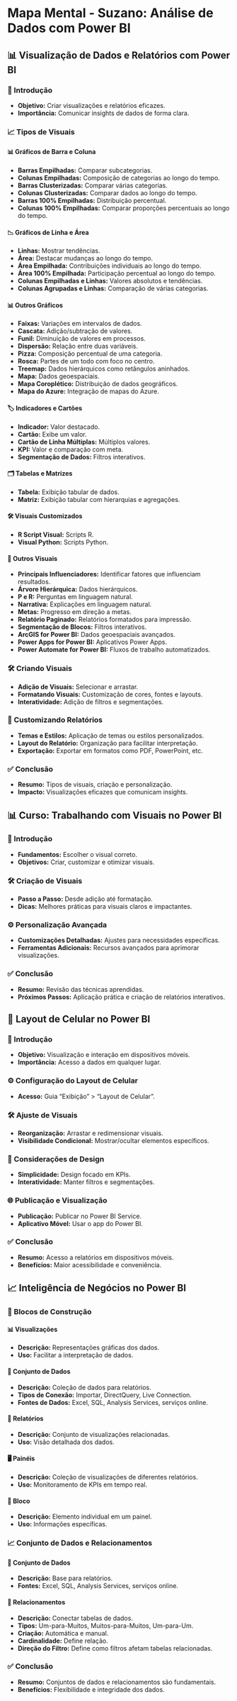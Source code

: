 # Mapa Mental - Suzano: Análise de Dados com Power BI

## 📊 Visualização de Dados e Relatórios com Power BI

### 📝 Introdução
- **Objetivo:** Criar visualizações e relatórios eficazes.
- **Importância:** Comunicar insights de dados de forma clara.

### 📈 Tipos de Visuais

#### 📊 Gráficos de Barra e Coluna
- **Barras Empilhadas:** Comparar subcategorias.
- **Colunas Empilhadas:** Composição de categorias ao longo do tempo.
- **Barras Clusterizadas:** Comparar várias categorias.
- **Colunas Clusterizadas:** Comparar dados ao longo do tempo.
- **Barras 100% Empilhadas:** Distribuição percentual.
- **Colunas 100% Empilhadas:** Comparar proporções percentuais ao longo do tempo.

#### 📉 Gráficos de Linha e Área
- **Linhas:** Mostrar tendências.
- **Área:** Destacar mudanças ao longo do tempo.
- **Área Empilhada:** Contribuições individuais ao longo do tempo.
- **Área 100% Empilhada:** Participação percentual ao longo do tempo.
- **Colunas Empilhadas e Linhas:** Valores absolutos e tendências.
- **Colunas Agrupadas e Linhas:** Comparação de várias categorias.

#### 📊 Outros Gráficos
- **Faixas:** Variações em intervalos de dados.
- **Cascata:** Adição/subtração de valores.
- **Funil:** Diminuição de valores em processos.
- **Dispersão:** Relação entre duas variáveis.
- **Pizza:** Composição percentual de uma categoria.
- **Rosca:** Partes de um todo com foco no centro.
- **Treemap:** Dados hierárquicos como retângulos aninhados.
- **Mapa:** Dados geoespaciais.
- **Mapa Coroplético:** Distribuição de dados geográficos.
- **Mapa do Azure:** Integração de mapas do Azure.

#### 🏷️ Indicadores e Cartões
- **Indicador:** Valor destacado.
- **Cartão:** Exibe um valor.
- **Cartão de Linha Múltiplas:** Múltiplos valores.
- **KPI:** Valor e comparação com meta.
- **Segmentação de Dados:** Filtros interativos.

#### 🗂️ Tabelas e Matrizes
- **Tabela:** Exibição tabular de dados.
- **Matriz:** Exibição tabular com hierarquias e agregações.

#### 🛠️ Visuais Customizados
- **R Script Visual:** Scripts R.
- **Visual Python:** Scripts Python.

#### 🌟 Outros Visuais
- **Principais Influenciadores:** Identificar fatores que influenciam resultados.
- **Árvore Hierárquica:** Dados hierárquicos.
- **P e R:** Perguntas em linguagem natural.
- **Narrativa:** Explicações em linguagem natural.
- **Metas:** Progresso em direção a metas.
- **Relatório Paginado:** Relatórios formatados para impressão.
- **Segmentação de Blocos:** Filtros interativos.
- **ArcGIS for Power BI:** Dados geoespaciais avançados.
- **Power Apps for Power BI:** Aplicativos Power Apps.
- **Power Automate for Power BI:** Fluxos de trabalho automatizados.

### 🛠️ Criando Visuais
- **Adição de Visuais:** Selecionar e arrastar.
- **Formatando Visuais:** Customização de cores, fontes e layouts.
- **Interatividade:** Adição de filtros e segmentações.

### 📐 Customizando Relatórios
- **Temas e Estilos:** Aplicação de temas ou estilos personalizados.
- **Layout do Relatório:** Organização para facilitar interpretação.
- **Exportação:** Exportar em formatos como PDF, PowerPoint, etc.

### ✅ Conclusão
- **Resumo:** Tipos de visuais, criação e personalização.
- **Impacto:** Visualizações eficazes que comunicam insights.

## 📊 Curso: Trabalhando com Visuais no Power BI

### 📝 Introdução
- **Fundamentos:** Escolher o visual correto.
- **Objetivos:** Criar, customizar e otimizar visuais.

### 🛠️ Criação de Visuais
- **Passo a Passo:** Desde adição até formatação.
- **Dicas:** Melhores práticas para visuais claros e impactantes.

### ⚙️ Personalização Avançada
- **Customizações Detalhadas:** Ajustes para necessidades específicas.
- **Ferramentas Adicionais:** Recursos avançados para aprimorar visualizações.

### ✅ Conclusão
- **Resumo:** Revisão das técnicas aprendidas.
- **Próximos Passos:** Aplicação prática e criação de relatórios interativos.

## 📱 Layout de Celular no Power BI

### 📝 Introdução
- **Objetivo:** Visualização e interação em dispositivos móveis.
- **Importância:** Acesso a dados em qualquer lugar.

### ⚙️ Configuração do Layout de Celular
- **Acesso:** Guia “Exibição” > “Layout de Celular”.

### 🛠️ Ajuste de Visuais
- **Reorganização:** Arrastar e redimensionar visuais.
- **Visibilidade Condicional:** Mostrar/ocultar elementos específicos.

### 🎨 Considerações de Design
- **Simplicidade:** Design focado em KPIs.
- **Interatividade:** Manter filtros e segmentações.

### 🌐 Publicação e Visualização
- **Publicação:** Publicar no Power BI Service.
- **Aplicativo Móvel:** Usar o app do Power BI.

### ✅ Conclusão
- **Resumo:** Acesso a relatórios em dispositivos móveis.
- **Benefícios:** Maior acessibilidade e conveniência.

## 📈 Inteligência de Negócios no Power BI

### 🔧 Blocos de Construção

#### 📊 Visualizações
- **Descrição:** Representações gráficas dos dados.
- **Uso:** Facilitar a interpretação de dados.

#### 📂 Conjunto de Dados
- **Descrição:** Coleção de dados para relatórios.
- **Tipos de Conexão:** Importar, DirectQuery, Live Connection.
- **Fontes de Dados:** Excel, SQL, Analysis Services, serviços online.

#### 📄 Relatórios
- **Descrição:** Conjunto de visualizações relacionadas.
- **Uso:** Visão detalhada dos dados.

#### 🖥️ Painéis
- **Descrição:** Coleção de visualizações de diferentes relatórios.
- **Uso:** Monitoramento de KPIs em tempo real.

#### 🔲 Bloco
- **Descrição:** Elemento individual em um painel.
- **Uso:** Informações específicas.

### 📈 Conjunto de Dados e Relacionamentos

#### 📂 Conjunto de Dados
- **Descrição:** Base para relatórios.
- **Fontes:** Excel, SQL, Analysis Services, serviços online.

#### 🔗 Relacionamentos
- **Descrição:** Conectar tabelas de dados.
- **Tipos:** Um-para-Muitos, Muitos-para-Muitos, Um-para-Um.
- **Criação:** Automática e manual.
- **Cardinalidade:** Define relação.
- **Direção do Filtro:** Define como filtros afetam tabelas relacionadas.

### ✅ Conclusão
- **Resumo:** Conjuntos de dados e relacionamentos são fundamentais.
- **Benefícios:** Flexibilidade e integridade dos dados.
